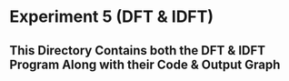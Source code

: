 #  Experiment 5 (DFT & IDFT)

## This Directory Contains both the DFT & IDFT Program Along with their Code  & Output Graph